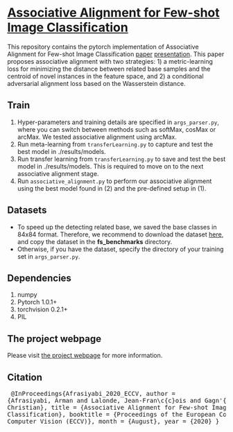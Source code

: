 #  [Associative Alignment for Few-shot Image Classification](https://lvsn.github.io/associative-alignment/) 
 
This repository contains the pytorch implementation of Associative Alignment for Few-shot Image Classification [paper](https://arxiv.org/abs/1912.05094) [presentation](https://github.com/ArmanAfrasiyabi/associative-alignment-fs/blob/master/Associative%20Alignmentfor%20Few-Shot%20Image%20Classification.pdf). This paper proposes associative alignment with two strategies: 1) a metric-learning loss for minimizing the distance between related base samples and the centroid of novel instances in the feature space, and 2) a conditional adversarial alignment loss based on the Wasserstein distance. 

 

## Train 
1. Hyper-parameters and training details are specified in <code>args_parser.py</code>, where you can switch between methods such as softMax, cosMax or arcMax. We tested associative alignment using arcMax.
2. Run meta-learning from <code>transferLearning.py</code> to capture and test the best model in ./results/models.
2. Run transfer learning from <code>transferLearning.py</code> to save and test the best model in ./results/models. This is required to move on to the next  associative alignment stage. 
3. Run <code>associative_alignment.py</code> to perform our associative alignment using the best model found in (2) and the pre-defined setup in (1).



## Datasets
- To speed up the detecting related base, we saved the base classes in 84x84 format. Therefore, we recommend to download the dataset [here](https://drive.google.com/file/d/13ngR5yQLGlXjGqZSNYbXOKQF6iDTaVkp/view?usp=sharing), and copy the dataset in the **fs_benchmarks** directory. 
- Otherwise, if you have the dataset, specify the directory of your training set in <code>args_parser.py</code>. 




## Dependencies
1. numpy
2. Pytorch 1.0.1+ 
3. torchvision 0.2.1+
4. PIL


## The project webpage
Please visit [the project webpage](https://lvsn.github.io/associative-alignment/) for more information.

## Citation
</code><pre>
@InProceedings{Afrasiyabi_2020_ECCV,
author = {Afrasiyabi, Arman and Lalonde, Jean-Fran\c{c}ois and Gagn\'{e}, Christian},
title = {Associative Alignment for Few-shot Image Classification},
booktitle = {Proceedings of the European Conference on Computer Vision (ECCV)},
month = {August},
year = {2020}
}
</code></pre>
